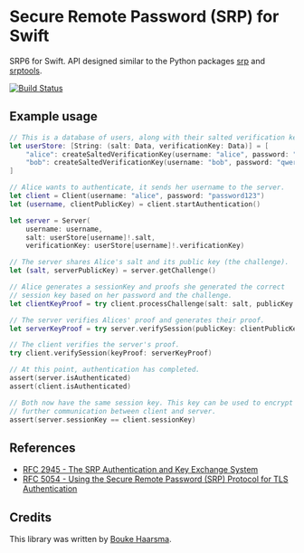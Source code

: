 Secure Remote Password (SRP) for Swift
======================================

SRP6 for Swift. API designed similar to the Python packages [srp][2] and [srptools][3].

[![Build Status](https://travis-ci.org/Bouke/SRP.svg?branch=master)](https://travis-ci.org/Bouke/SRP)

## Example usage

```swift
// This is a database of users, along with their salted verification keys
let userStore: [String: (salt: Data, verificationKey: Data)] = [
    "alice": createSaltedVerificationKey(username: "alice", password: "password123"),
    "bob": createSaltedVerificationKey(username: "bob", password: "qwerty12345"),
]

// Alice wants to authenticate, it sends her username to the server.
let client = Client(username: "alice", password: "password123")
let (username, clientPublicKey) = client.startAuthentication()

let server = Server(
    username: username,
    salt: userStore[username]!.salt,
    verificationKey: userStore[username]!.verificationKey)

// The server shares Alice's salt and its public key (the challenge).
let (salt, serverPublicKey) = server.getChallenge()

// Alice generates a sessionKey and proofs she generated the correct
// session key based on her password and the challenge.
let clientKeyProof = try client.processChallenge(salt: salt, publicKey: serverPublicKey)

// The server verifies Alices' proof and generates their proof.
let serverKeyProof = try server.verifySession(publicKey: clientPublicKey, keyProof: clientKeyProof)

// The client verifies the server's proof.
try client.verifySession(keyProof: serverKeyProof)

// At this point, authentication has completed.
assert(server.isAuthenticated)
assert(client.isAuthenticated)

// Both now have the same session key. This key can be used to encrypt
// further communication between client and server.
assert(server.sessionKey == client.sessionKey)
```

## References

* [RFC 2945 - The SRP Authentication and Key Exchange System][0]
* [RFC 5054 - Using the Secure Remote Password (SRP) Protocol for TLS Authentication][1]

## Credits

This library was written by [Bouke Haarsma](https://twitter.com/BoukeHaarsma).

[0]: https://tools.ietf.org/html/rfc2945
[1]: https://tools.ietf.org/html/rfc5054
[2]: https://pypi.python.org/pypi/srp
[3]: https://pypi.python.org/pypi/srptools

